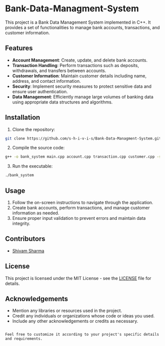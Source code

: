 # Bank-Data-Managment-System
This project is a Bank Data Management System implemented in C++. It provides a set of functionalities to manage bank accounts, transactions, and customer information.

## Features

- **Account Management**: Create, update, and delete bank accounts.
- **Transaction Handling**: Perform transactions such as deposits, withdrawals, and transfers between accounts.
- **Customer Information**: Maintain customer details including name, address, and contact information.
- **Security**: Implement security measures to protect sensitive data and ensure user authentication.
- **Data Management**: Efficiently manage large volumes of banking data using appropriate data structures and algorithms.

## Installation

1. Clone the repository:

```bash
git clone https://github.com/s-h-i-v-i-s/Bank-Data-Managment-System.git
```

2. Compile the source code:

```bash
g++ -o bank_system main.cpp account.cpp transaction.cpp customer.cpp -std=c++11
```

3. Run the executable:

```bash
./bank_system
```

## Usage

1. Follow the on-screen instructions to navigate through the application.
2. Create bank accounts, perform transactions, and manage customer information as needed.
3. Ensure proper input validation to prevent errors and maintain data integrity.

## Contributors

- [Shivam Sharma](https://github.com/s-h-i-v-i-s)

## License

This project is licensed under the MIT License - see the [LICENSE](LICENSE) file for details.

## Acknowledgements

- Mention any libraries or resources used in the project.
- Credit any individuals or organizations whose code or ideas you used.
- Include any other acknowledgements or credits as necessary.
```

Feel free to customize it according to your project's specific details and requirements.

